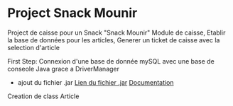# Project Snack Mounir

Project de caisse pour un Snack "Snack Mounir"
Module de caisse,
Etablir la base de données pour les articles,
Generer un ticket de caisse avec la selection d'article

First Step:
Connexion d'une base de donnée mySQL avec une base de conseole Java grace a DriverManager

- ajout du fichier .jar
  <a href="https://dev.mysql.com/downloads/connector/j/" target="_blank">Lien du fichier .jar</a>
  <a href="https://dev.mysql.com/doc/connector-j/8.0/en/connector-j-usagenotes-connect-drivermanager.html" target="_blank">Documentation</a>

Creation de class Article

